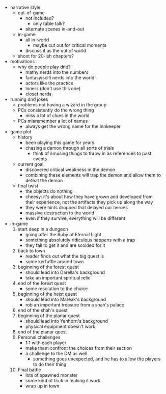 * narrative style
	* out-of-game
		* not included?
			* only table talk?
		* alternate scenes in-and-out
	* in-game
		* all in-world
			* maybe cut out for critical moments
		* discuss it as the out of world
	* shoot for 20-ish chapters?
* motivations
	* why do people play dnd?
		* mathy nerds into the numbers
		* fantasy/scifi nerds into the world
		* actors like the practice
		* loners (don't use this one)
		* closet nerds
* running dnd jokes
	* problems not having a wizard in the group
	* PCs consistently do the wrong thing
		* miss a lot of clues in the world
	* PCs misremember a lot of names
		* always get the wrong name for the innkeeper
* game plot
	* history
		* been playing this game for years
		* chasing a demon through all sorts of trials
			* think of amusing things to throw in as references to past events
	* current goal
		* discovered critical weakness in the demon
		* combining these elements will trap the demon and allow them to defeat the demon
	* final twist
		* the objects do nothing
		* cheesy: it's about how they have grown and developed from their experience, not the artifacts they pick up along the way
		* they were hints dropped that delayed our heroes
		* massive destruction to the world
		* even if they survive, everything will be different
* in-game
	1. start deep in a dungeon
		* going after the Ruby of Eternal Light
		* something absolutely ridiculous happens with a trap
		* they fail to get it and are scolded for it
	2. back to town
		* reader finds out what the big quest is
		* some kerfuffle around town
	3. beginning of the forest quest
		* should lead into Darella's background
		* take an important spiritual relic
	4. end of the forest quest
		* some resolution to the choice
	5. beginning of the heist quest
		* should lead into Mareak's background
		* rob an important treasure from a shah's palace
	6. end of the shah's quest
	7. beginning of the planar quest
		* should lead into Yenhorn's background
		* physical equipment doesn't work
	8. end of the planar quest
	9. Personal challenges
		* 1:1 with each player
		* make them confront the choices from their section
		* a challenge to the DM as well
			* something goes unexpected, and he has to allow the players to do their thing
	10. Final battle
		* lots of spawned monster
		* some kind of trick in making it work
		* wrap up in town
